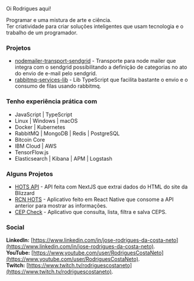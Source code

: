 Oi Rodrigues aqui!

Programar e uma mistura de arte e ciência.  
Ter criatividade para criar soluções inteligentes que usam tecnologia e o trabalho de um programador.

### Projetos

 - [nodemailer-transport-sendgrid](https://github.com/RodriguesCosta/nodemailer-transport-sendgrid) - Transporte para node mailer que integra com o sendgrid possibilitando a definição de categorias no ato do envio de e-mail pelo sendgrid.
 - [rabbitmq-services-lib](https://github.com/RodriguesCosta/rabbitmq-services-lib) - Lib TypeScript que facilita bastante o envio e o consumo de filas usando rabbitmq.

### Tenho experiência prática com
 
 - JavaScript | TypeScript
 - Linux | Windows | macOS
 - Docker | Kubernetes
 - RabbitMQ | MongoDB | Redis | PostgreSQL <TypeORM>
 - Bitcoin Core
 - IBM Cloud | AWS
 - TensorFlow.js
 - Elasticsearch | Kibana | APM | Logstash
 
### Alguns Projetos

 - [HOTS API](https://github.com/RodriguesCosta/hots-api) - API feita com NextJS que extrai dados do HTML do site da Blizzard
 - [RCN HOTS](https://github.com/RodriguesCosta/rcnhots) - Aplicativo feito em React Native que consome a API anterior para mostrar as informações.
 - [CEP Check](https://github.com/RodriguesCosta/cep-check) - Aplicativo que consulta, lista, filtra e salva CEPS.
 
### Social

**LinkedIn:** [https://www.linkedin.com/in/jose-rodrigues-da-costa-neto](https://www.linkedin.com/in/jose-rodrigues-da-costa-neto).   
**YouTube:** [https://www.youtube.com/user/RodriguesCostaNeto](https://www.youtube.com/user/RodriguesCostaNeto).   
**Twitch:** [https://www.twitch.tv/rodriguescostaneto](https://www.twitch.tv/rodriguescostaneto).   
